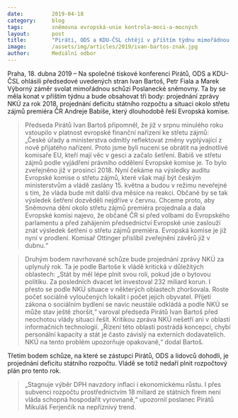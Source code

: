 ```yaml
---
date:         2019-04-18
category:     blog
tags:         sněmovna evropská-unie kontrola-moci-a-mocných
layout:       post
title:        "Piráti, ODS a KDU-ČSL chtějí v příštím týdnu mimořádnou schůzi ke střetu zájmů premiéra, zprávě NKÚ a deficitnímu rozpočtu vlády"
image:        /assets/img/articles/2019/ivan-bartos-znak.jpg
author:       Mediální odbor
---
```



Praha, 18. dubna 2019 – Na společné tiskové konferenci Pirátů, ODS a KDU-ČSL ohlásili předsedové uvedených stran Ivan Bartoš, Petr Fiala a Marek Výborný záměr svolat mimořádnou schůzi Poslanecké sněmovny. Ta by se měla konat v příštím týdnu a bude obsahovat tři body: projednání zprávy NKÚ za rok 2018, projednání deficitu státního rozpočtu a situaci okolo střetu zájmů premiéra ČR Andreje Babiše, který dlouhodobě řeší Evropská komise.

> Předseda Pirátů Ivan Bartoš připomněl, že již v srpnu minulého roku vstoupilo v platnost evropské finanční nařízení ke střetu zájmů: „České úřady a ministerstva odmítly reflektovat změny vyplývající z nově přijatého nařízení. Proto jsme byli nuceni se obrátit na jednotlivé komisaře EU, kteří mají věc v gesci a začalo šetření. Babiš ve střetu zájmů podle vyjádření právního oddělení Evropské komise je. To bylo zveřejněno již v prosinci 2018. Nyní čekáme na výsledky auditu Evropské komise o střetu zájmů, které však mají být českým ministerstvům a vládě zaslány 15. května a budou v režimu neveřejné s tím, že vláda bude mít další dva měsíce na reakci. Občané by se tak výsledek šetření dozvěděli nejdříve v červnu. Chceme proto, aby Sněmovna dění okolo střetu zájmů premiéra projednala a dala Evropské komisi najevo, že občané ČR si před volbami do Evropského parlamentu a před zahájením předsednictví Evropské unie zaslouží znát výsledek šetření o střetu zájmů premiéra. Evropská komise je již nyní v prodlení. Komisař Ottinger přislíbil zveřejnění závěrů již v dubnu.“

> Druhým bodem navrhované schůze bude projednání zprávy NKÚ za uplynulý rok. Ta je podle Bartoše k vládě kritická v důležitých oblastech: „Stát by měl lépe plnit svou roli, pokud jde o bytovou politiku. Za posledních dvacet let investoval 232 miliard korun. I přesto se podle NKÚ situace v některých oblastech zhoršovala. Roste počet sociálně vyloučených lokalit i počet jejich obyvatel. Přijetí zákona o sociálním bydlení se navíc neustále odkládá a podle NKÚ se může stav ještě zhoršit,“ varoval předseda Pirátů Ivan Bartoš před neochotou vlády situaci řešit. Kritikou zpráva NKÚ nešetří ani v oblasti informačních technologií. „Řízení této oblasti postrádá koncepci, chybí personální kapacity a stát je často závislý na externích dodavatelích. NKÚ na tento problém upozorňuje opakovaně,“ dodal Bartoš.

Třetím bodem schůze, na které se zástupci Pirátů, ODS a lidovců dohodli, je projednání deficitu státního rozpočtu. Vládě se totiž nedaří plnit rozpočtový plán pro tento rok. 
> „Stagnuje výběr DPH navzdory inflaci i ekonomickému růstu. I přes subvenci rozpočtu prostřednictvím 18 miliard ze státních firem není vláda schopná hospodařit vyrovnaně,“ upozornil poslanec Pirátů Mikuláš Ferjenčík na nepříznivý trend.
